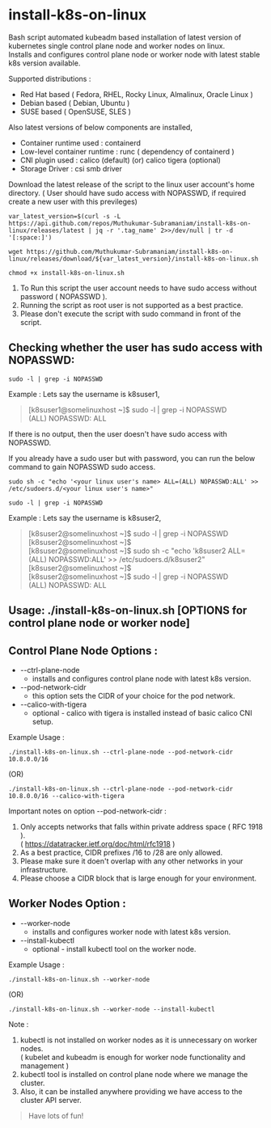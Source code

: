 # install-k8s-on-linux
Bash script automated kubeadm based installation of latest version of kubernetes single control plane node and worker nodes on linux.  
Installs and configures control plane node or worker node with latest stable k8s version available.  

Supported distributions : 
* Red Hat based ( Fedora, RHEL, Rocky Linux, Almalinux, Oracle Linux ) 
* Debian based  ( Debian, Ubuntu )
* SUSE based  ( OpenSUSE, SLES )

Also latest versions of below components are installed,  
* Container runtime used : containerd  
* Low-level container runtime : runc ( dependency of containerd )  
* CNI plugin used : calico (default) (or) calico tigera (optional)  
* Storage Driver : csi smb driver

Download the latest release of the script to the linux user account's home directory.
( User should have sudo access with NOPASSWD, if required create a new user with this previleges)
```
var_latest_version=$(curl -s -L https://api.github.com/repos/Muthukumar-Subramaniam/install-k8s-on-linux/releases/latest | jq -r '.tag_name' 2>>/dev/null | tr -d '[:space:]')
```
```
wget https://github.com/Muthukumar-Subramaniam/install-k8s-on-linux/releases/download/${var_latest_version}/install-k8s-on-linux.sh
```
```
chmod +x install-k8s-on-linux.sh
```
1) To Run this script the user account needs to have sudo access without password ( NOPASSWD ).  
2) Running the script as root user is not supported as a best practice.  
3) Please don't execute the script with sudo command in front of the script.  

## Checking whether the user has sudo access with NOPASSWD:
```        
sudo -l | grep -i NOPASSWD
```
Example : Lets say the username is k8suser1,  
> [k8suser1@somelinuxhost ~]$ sudo -l | grep -i NOPASSWD  
>       (ALL) NOPASSWD: ALL  

If there is no output, then the user doesn't have sudo access with NOPASSWD.      

        
If you already have a sudo user but with password, you can run the below command to gain NOPASSWD sudo access.  
```           
sudo sh -c "echo '<your linux user's name> ALL=(ALL) NOPASSWD:ALL' >> /etc/sudoers.d/<your linux user's name>"
```
```
sudo -l | grep -i NOPASSWD
```
Example : Lets say the username is k8suser2,  
> [k8suser2@somelinuxhost ~]$ sudo -l | grep -i NOPASSWD  
> [k8suser2@somelinuxhost ~]$  
> [k8suser2@somelinuxhost ~]$ sudo sh -c "echo 'k8suser2 ALL=(ALL) NOPASSWD:ALL' >> /etc/sudoers.d/k8suser2"
> [k8suser2@somelinuxhost ~]$  
> [k8suser2@somelinuxhost ~]$ sudo -l | grep -i NOPASSWD  
>        (ALL) NOPASSWD: ALL  

## Usage: ./install-k8s-on-linux.sh [OPTIONS for control plane node or worker node]

## Control Plane Node Options  :
* --ctrl-plane-node  
  * installs and configures control plane node with latest k8s version.  
* --pod-network-cidr  
  * this option sets the CIDR of your choice for the pod network.  
* --calico-with-tigera
  * optional - calico with tigera is installed instead of basic calico CNI setup.  

Example Usage : 
```
./install-k8s-on-linux.sh --ctrl-plane-node --pod-network-cidr 10.8.0.0/16
```
(OR)
```
./install-k8s-on-linux.sh --ctrl-plane-node --pod-network-cidr 10.8.0.0/16 --calico-with-tigera
```
Important notes on option --pod-network-cidr :  

1) Only accepts networks that falls within private address space ( RFC 1918 ).  
   ( https://datatracker.ietf.org/doc/html/rfc1918 )  
2) As a best practice, CIDR prefixes /16 to /28 are only allowed.  
3) Please make sure it doen't overlap with any other networks in your infrastructure.  
4) Please choose a CIDR block that is large enough for your environment.  

## Worker Nodes Option :
* --worker-node
  * installs and configures worker node with latest k8s version.  
* --install-kubectl
  * optional - install kubectl tool on the worker node.  

Example Usage : 
```
./install-k8s-on-linux.sh --worker-node
```
(OR)
```
./install-k8s-on-linux.sh --worker-node --install-kubectl
```
Note :

1) kubectl is not installed on worker nodes as it is unnecessary on worker nodes.  
   ( kubelet and kubeadm is enough for worker node functionality and management )  
2) kubectl tool is installed on control plane node where we manage the cluster.  
3) Also, it can be installed anywhere providing we have access to the cluster API server.  


> Have lots of fun!

